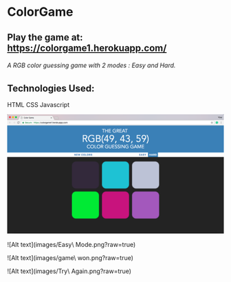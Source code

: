 # **ColorGame**

## **Play the game at:** https://colorgame1.herokuapp.com/

###### A RGB color guessing game with 2 modes : Easy and Hard.

## **Technologies Used:**

HTML
CSS
Javascript


![Alt text](images/homepage.png?raw=true) 

![Alt text](images/Easy\ Mode.png?raw=true) 

![Alt text](images/game\ won.png?raw=true) 

![Alt text](images/Try\ Again.png?raw=true) 

